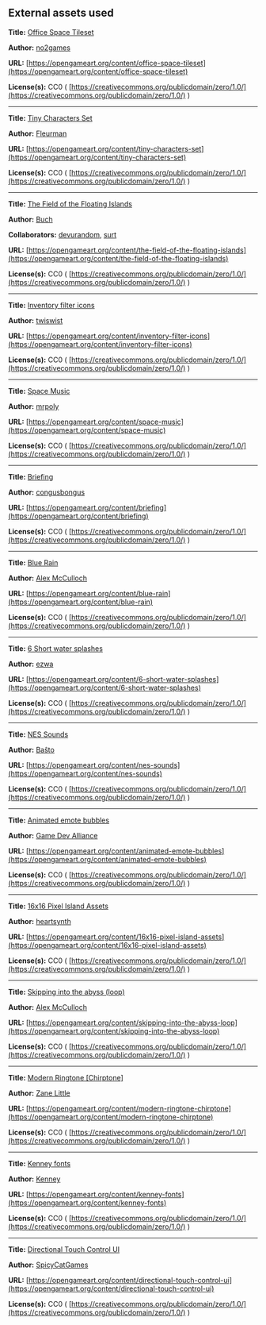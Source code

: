 ## External assets used

**Title:** [Office Space Tileset](https://opengameart.org/content/office-space-tileset)

**Author:** [no2games](https://opengameart.org/users/no2games)

**URL:** [https://opengameart.org/content/office-space-tileset](https://opengameart.org/content/office-space-tileset)

**License(s):** CC0 ( [https://creativecommons.org/publicdomain/zero/1.0/](https://creativecommons.org/publicdomain/zero/1.0/) )

---

**Title:** [Tiny Characters Set](https://opengameart.org/content/tiny-characters-set)

**Author:** [Fleurman](https://opengameart.org/users/fleurman)

**URL:** [https://opengameart.org/content/tiny-characters-set](https://opengameart.org/content/tiny-characters-set)

**License(s):** CC0 ( [https://creativecommons.org/publicdomain/zero/1.0/](https://creativecommons.org/publicdomain/zero/1.0/) )

---

**Title:** [The Field of the Floating Islands](https://opengameart.org/content/the-field-of-the-floating-islands)

**Author:** [Buch](https://opengameart.org/users/buch)

**Collaborators:** [devurandom](https://opengameart.org/users/devurandom), [surt](https://opengameart.org/users/surt)

**URL:** [https://opengameart.org/content/the-field-of-the-floating-islands](https://opengameart.org/content/the-field-of-the-floating-islands)

**License(s):** CC0 ( [https://creativecommons.org/publicdomain/zero/1.0/](https://creativecommons.org/publicdomain/zero/1.0/) )

---

**Title:** [Inventory filter icons](https://opengameart.org/content/inventory-filter-icons)

**Author:** [twiswist](https://opengameart.org/users/twiswist)

**URL:** [https://opengameart.org/content/inventory-filter-icons](https://opengameart.org/content/inventory-filter-icons)

**License(s):** CC0 ( [https://creativecommons.org/publicdomain/zero/1.0/](https://creativecommons.org/publicdomain/zero/1.0/) )

---

**Title:** [Space Music](https://opengameart.org/content/space-music)

**Author:** [mrpoly](https://opengameart.org/users/mrpoly)

**URL:** [https://opengameart.org/content/space-music](https://opengameart.org/content/space-music)

**License(s):** CC0 ( [https://creativecommons.org/publicdomain/zero/1.0/](https://creativecommons.org/publicdomain/zero/1.0/) )

---

**Title:** [Briefing](https://opengameart.org/content/briefing)

**Author:** [congusbongus](https://opengameart.org/users/congusbongus)

**URL:** [https://opengameart.org/content/briefing](https://opengameart.org/content/briefing)

**License(s):** CC0 ( [https://creativecommons.org/publicdomain/zero/1.0/](https://creativecommons.org/publicdomain/zero/1.0/) )

---

**Title:**  [Blue Rain](https://opengameart.org/content/blue-rain)

**Author:** [Alex McCulloch](https://opengameart.org/users/pro-sensory)

**URL:** [https://opengameart.org/content/blue-rain](https://opengameart.org/content/blue-rain)

**License(s):** CC0 ( [https://creativecommons.org/publicdomain/zero/1.0/](https://creativecommons.org/publicdomain/zero/1.0/) )

---

**Title:**  [6 Short water splashes](https://opengameart.org/content/6-short-water-splashes)

**Author:** [ezwa](http://www.pdsounds.org/users/ezwa)

**URL:** [https://opengameart.org/content/6-short-water-splashes](https://opengameart.org/content/6-short-water-splashes)

**License(s):** CC0 ( [https://creativecommons.org/publicdomain/zero/1.0/](https://creativecommons.org/publicdomain/zero/1.0/) )

---

**Title:**  [NES Sounds](https://opengameart.org/content/nes-sounds)

**Author:** [Baŝto](https://opengameart.org/users/ba%C5%9Dto)

**URL:** [https://opengameart.org/content/nes-sounds](https://opengameart.org/content/nes-sounds)

**License(s):** CC0 ( [https://creativecommons.org/publicdomain/zero/1.0/](https://creativecommons.org/publicdomain/zero/1.0/) )

---

**Title:** [Animated emote bubbles](https://opengameart.org/content/animated-emote-bubbles)

**Author:** [Game Dev Alliance](https://opengameart.org/users/game-dev-alliance)

**URL:** [https://opengameart.org/content/animated-emote-bubbles](https://opengameart.org/content/animated-emote-bubbles)

**License(s):** CC0 ( [https://creativecommons.org/publicdomain/zero/1.0/](https://creativecommons.org/publicdomain/zero/1.0/) )

---

**Title:** [16x16 Pixel Island Assets](https://opengameart.org/content/16x16-pixel-island-assets)

**Author:** [heartsynth](https://opengameart.org/users/heartsynth)

**URL:** [https://opengameart.org/content/16x16-pixel-island-assets](https://opengameart.org/content/16x16-pixel-island-assets)

**License(s):** CC0 ( [https://creativecommons.org/publicdomain/zero/1.0/](https://creativecommons.org/publicdomain/zero/1.0/) )

---

**Title:** [Skipping into the abyss (loop)](https://opengameart.org/content/skipping-into-the-abyss-loop)

**Author:** [Alex McCulloch](https://opengameart.org/users/heartsynth)

**URL:** [https://opengameart.org/content/skipping-into-the-abyss-loop](https://opengameart.org/content/skipping-into-the-abyss-loop)

**License(s):** CC0 ( [https://creativecommons.org/publicdomain/zero/1.0/](https://creativecommons.org/publicdomain/zero/1.0/) )

---

**Title:** [Modern Ringtone [Chirptone]](https://opengameart.org/content/modern-ringtone-chirptone)

**Author:** [Zane Little](https://opengameart.org/users/zane-little-music)

**URL:** [https://opengameart.org/content/modern-ringtone-chirptone](https://opengameart.org/content/modern-ringtone-chirptone)

**License(s):** CC0 ( [https://creativecommons.org/publicdomain/zero/1.0/](https://creativecommons.org/publicdomain/zero/1.0/) )


---

**Title:** [Kenney fonts](https://opengameart.org/content/kenney-fonts)

**Author:** [Kenney](https://opengameart.org/users/kenney)

**URL:** [https://opengameart.org/content/kenney-fonts](https://opengameart.org/content/kenney-fonts)

**License(s):** CC0 ( [https://creativecommons.org/publicdomain/zero/1.0/](https://creativecommons.org/publicdomain/zero/1.0/) )

---

**Title:** [Directional Touch Control UI](https://opengameart.org/content/directional-touch-control-ui)

**Author:** [SpicyCatGames](https://opengameart.org/users/spicycatgames)

**URL:** [https://opengameart.org/content/directional-touch-control-ui](https://opengameart.org/content/directional-touch-control-ui)

**License(s):** CC0 ( [https://creativecommons.org/publicdomain/zero/1.0/](https://creativecommons.org/publicdomain/zero/1.0/) )
